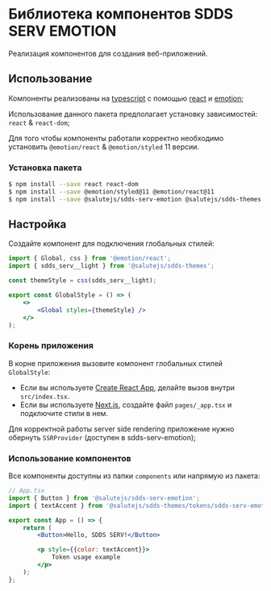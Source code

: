 # Библиотека компонентов SDDS SERV EMOTION

Реализация компонентов для создания веб-приложений.

## Использование

Компоненты реализованы на [typescript](https://www.typescriptlang.org/) с помощью [react](https://reactjs.org/) и [emotion](https://emotion.sh/);

Использование данного пакета предполагает установку зависимостей: `react` & `react-dom`;

Для того чтобы компоненты работали корректно необходимо установить `@emotion/react` & `@emotion/styled` 11 версии.

### Установка пакета

```bash
$ npm install --save react react-dom
$ npm install --save @emotion/styled@11 @emotion/react@11
$ npm install --save @salutejs/sdds-serv-emotion @salutejs/sdds-themes
```

## Настройка

Создайте компонент для подключения глобальных стилей:

```jsx title="GlobalStyle.tsx"
import { Global, css } from '@emotion/react';
import { sdds_serv__light } from '@salutejs/sdds-themes';

const themeStyle = css(sdds_serv__light);

export const GlobalStyle = () => (
    <>
        <Global styles={themeStyle} />
    </>
);
```

### Корень приложения

В корне приложения вызовите компонент глобальных стилей `GlobalStyle`:

-   Если вы используете [Create React App](https://create-react-app.dev), делайте вызов внутри `src/index.tsx`.
-   Если вы используете [Next.js](https://nextjs.org/), создайте файл `pages/_app.tsx` и подключите стили в нем.

Для корректной работы server side rendering приложение нужно обернуть `SSRProvider` (доступен в sdds-serv-emotion);

### Использование компонентов

Все компоненты доступны из папки `components` или напрямую из пакета:

```jsx
// App.tsx
import { Button } from '@salutejs/sdds-serv-emotion';
import { textAccent } from '@salutejs/sdds-themes/tokens/sdds-serv-emotion';

export const App = () => {
    return (
        <Button>Hello, SDDS SERV!</Button>

        <p style={{color: textAccent}}>
            Token usage example
        </p>
    );
};
```
